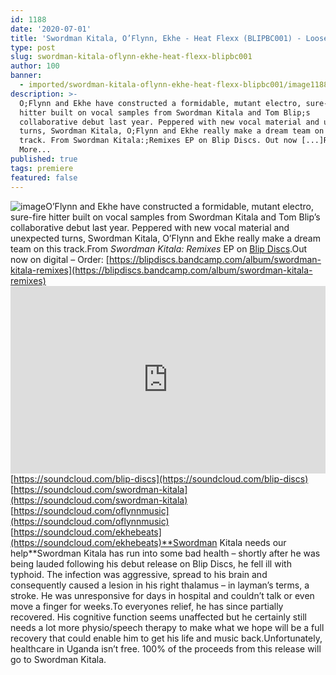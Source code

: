 ```yaml
---
id: 1188
date: '2020-07-01'
title: 'Swordman Kitala, O’Flynn, Ekhe - Heat Flexx (BLIPBC001) - Loose Lips'
type: post
slug: swordman-kitala-oflynn-ekhe-heat-flexx-blipbc001
author: 100
banner:
  - imported/swordman-kitala-oflynn-ekhe-heat-flexx-blipbc001/image1188.jpeg
description: >-
  O;Flynn and Ekhe have constructed a formidable, mutant electro, sure-fire
  hitter built on vocal samples from Swordman Kitala and Tom Blip;s
  collaborative debut last year. Peppered with new vocal material and unexpected
  turns, Swordman Kitala, O;Flynn and Ekhe really make a dream team on this
  track. From Swordman Kitala:;Remixes EP on Blip Discs. Out now [...]Read
  More...
published: true
tags: premiere
featured: false
---
```

![image](../imported/swordman-kitala-oflynn-ekhe-heat-flexx-blipbc001/image1188.jpeg)O’Flynn and Ekhe have constructed a formidable, mutant electro, sure-fire hitter built on vocal samples from Swordman Kitala and Tom Blip’s collaborative debut last year. Peppered with new vocal material and unexpected turns, Swordman Kitala, O’Flynn and Ekhe really make a dream team on this track.From _Swordman Kitala:_ _Remixes_ EP on [Blip Discs](https://blipdiscs.bandcamp.com/).Out now on digital – Order: [](https://blipdiscs.bandcamp.com/album/swordman-kitala-remixes)[https://blipdiscs.bandcamp.com/album/swordman-kitala-remixes](https://blipdiscs.bandcamp.com/album/swordman-kitala-remixes)<iframe width='100%' height='300' scrolling='no' frameborder='no' allow='autoplay' src='https://w.soundcloud.com/player/?url=https%3A//api.soundcloud.com/tracks/850359253&color=%23ff5500&auto_play=false&hide_related=true&show_comments=true&show_user=true&show_reposts=false&show_teaser=false'></iframe>[https://soundcloud.com/blip-discs](https://soundcloud.com/blip-discs)  
[](https://soundcloud.com/swordman-kitala)[https://soundcloud.com/swordman-kitala](https://soundcloud.com/swordman-kitala)  
[](https://soundcloud.com/oflynnmusic)[https://soundcloud.com/oflynnmusic](https://soundcloud.com/oflynnmusic)  
[](https://soundcloud.com/ekhebeats)[https://soundcloud.com/ekhebeats](https://soundcloud.com/ekhebeats)**Swordman Kitala needs our help**Swordman Kitala has run into some bad health – shortly after he was being lauded following his debut release on Blip Discs, he fell ill with typhoid. The infection was aggressive, spread to his brain and consequently caused a lesion in his right thalamus – in layman’s terms, a stroke. He was unresponsive for days in hospital and couldn’t talk or even move a finger for weeks.To everyones relief, he has since partially recovered. His cognitive function seems unaffected but he certainly still needs a lot more physio/speech therapy to make what we hope will be a full recovery that could enable him to get his life and music back.Unfortunately, healthcare in Uganda isn’t free. 100% of the proceeds from this release will go to Swordman Kitala.